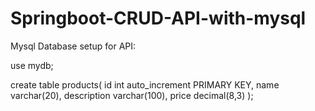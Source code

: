 # Springboot-CRUD-API-with-mysql

Mysql Database setup for API:

use mydb;

create table products(
id int auto_increment PRIMARY KEY,
name varchar(20),
description varchar(100),
price decimal(8,3) 
);
